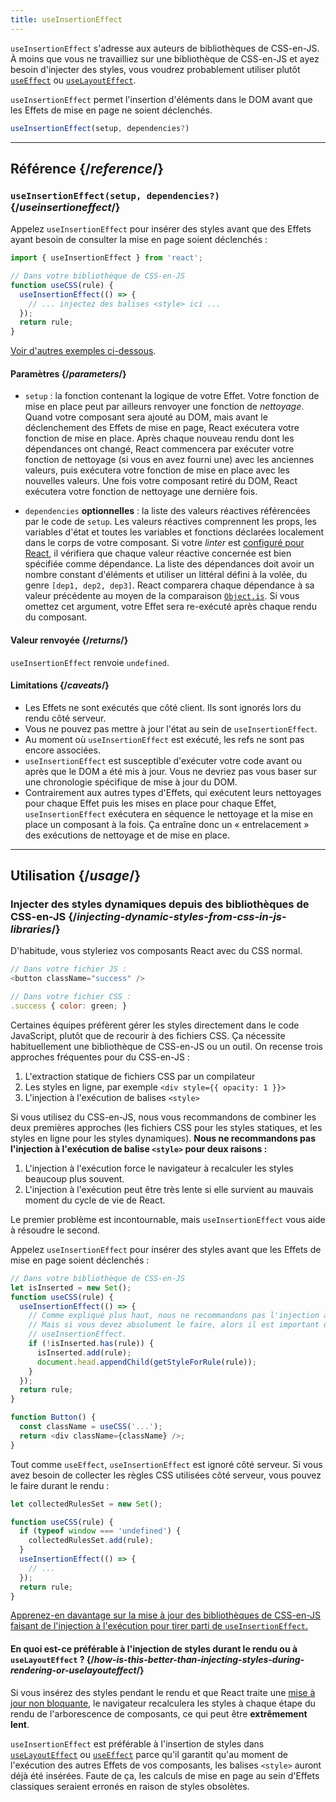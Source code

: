 ```yaml
---
title: useInsertionEffect
---
```


<Pitfall>

`useInsertionEffect` s'adresse aux auteurs de bibliothèques de CSS-en-JS. À moins que vous ne travailliez sur une bibliothèque de CSS-en-JS et ayez besoin d'injecter des styles, vous voudrez probablement utiliser plutôt [`useEffect`](/reference/react/useEffect) ou [`useLayoutEffect`](/reference/react/useLayoutEffect).

</Pitfall>

<Intro>

`useInsertionEffect` permet l'insertion d'éléments dans le DOM avant que les Effets de mise en page ne soient déclenchés.

```js
useInsertionEffect(setup, dependencies?)
```

</Intro>

<InlineToc />

---

## Référence {/*reference*/}

### `useInsertionEffect(setup, dependencies?)` {/*useinsertioneffect*/}

Appelez `useInsertionEffect` pour insérer des styles avant que des Effets ayant besoin de consulter la mise en page soient déclenchés :

```js
import { useInsertionEffect } from 'react';

// Dans votre bibliothèque de CSS-en-JS
function useCSS(rule) {
  useInsertionEffect(() => {
    // ... injectez des balises <style> ici ...
  });
  return rule;
}
```

[Voir d'autres exemples ci-dessous](#usage).

#### Paramètres {/*parameters*/}

* `setup` : la fonction contenant la logique de votre Effet.  Votre fonction de mise en place peut par ailleurs renvoyer une fonction de *nettoyage*.  Quand votre composant sera ajouté au DOM, mais avant le déclenchement des Effets de mise en page, React exécutera votre fonction de mise en place.  Après chaque nouveau rendu dont les dépendances ont changé, React commencera par exécuter votre fonction de nettoyage (si vous en avez fourni une) avec les anciennes valeurs, puis exécutera votre fonction de mise en place avec les nouvelles valeurs.  Une fois votre composant retiré du DOM, React exécutera votre fonction de nettoyage une dernière fois.

* `dependencies` **optionnelles** : la liste des valeurs réactives référencées par le code de `setup`.  Les valeurs réactives comprennent les props, les variables d'état et toutes les variables et fonctions déclarées localement dans le corps de votre composant.  Si votre *linter* est [configuré pour React](/learn/editor-setup#linting), il vérifiera que chaque valeur réactive concernée est bien spécifiée comme dépendance.  La liste des dépendances doit avoir un nombre constant d'éléments et utiliser un littéral défini à la volée, du genre `[dep1, dep2, dep3]`. React comparera chaque dépendance à sa valeur précédente au moyen de la comparaison [`Object.is`](https://developer.mozilla.org/fr/docs/Web/JavaScript/Reference/Global_Objects/Object/is).  Si vous omettez cet argument, votre Effet sera re-exécuté après chaque rendu du composant.

#### Valeur renvoyée {/*returns*/}

`useInsertionEffect` renvoie `undefined`.

#### Limitations {/*caveats*/}

* Les Effets ne sont exécutés que côté client.  Ils sont ignorés lors du rendu côté serveur.
* Vous ne pouvez pas mettre à jour l'état au sein de `useInsertionEffect`.
* Au moment où `useInsertionEffect` est exécuté, les refs ne sont pas encore associées.
* `useInsertionEffect` est susceptible d'exécuter votre code avant ou après que le DOM a été mis à jour. Vous ne devriez pas vous baser sur une chronologie spécifique de mise à jour du DOM.
* Contrairement aux autres types d'Effets, qui exécutent leurs nettoyages pour chaque Effet puis les mises en place pour chaque Effet, `useInsertionEffect` exécutera en séquence le nettoyage et la mise en place un composant à la fois.  Ça entraîne donc un « entrelacement » des exécutions de nettoyage et de mise en place.

---

## Utilisation {/*usage*/}

### Injecter des styles dynamiques depuis des bibliothèques de CSS-en-JS {/*injecting-dynamic-styles-from-css-in-js-libraries*/}

D'habitude, vous styleriez vos composants React avec du CSS normal.

```js
// Dans votre fichier JS :
<button className="success" />

// Dans votre fichier CSS :
.success { color: green; }
```

Certaines équipes préfèrent gérer les styles directement dans le code JavaScript, plutôt que de recourir à des fichiers CSS.  Ça nécessite habituellement une bibliothèque de CSS-en-JS ou un outil.  On recense trois approches fréquentes pour du CSS-en-JS :

1. L'extraction statique de fichiers CSS par un compilateur
2. Les styles en ligne, par exemple `<div style={{ opacity: 1 }}>`
3. L'injection à l'exécution de balises `<style>`

Si vous utilisez du CSS-en-JS, nous vous recommandons de combiner les deux premières approches (les fichiers CSS pour les styles statiques, et les styles en ligne pour les styles dynamiques). **Nous ne recommandons pas l'injection à l'exécution de balise `<style>` pour deux raisons :**

1. L'injection à l'exécution force le navigateur à recalculer les styles beaucoup plus souvent.
2. L'injection à l'exécution peut être très lente si elle survient au mauvais moment du cycle de vie de React.

Le premier problème est incontournable, mais `useInsertionEffect` vous aide à résoudre le second.

Appelez `useInsertionEffect` pour insérer des styles avant que les Effets de mise en page soient déclenchés :

```js {4-11}
// Dans votre bibliothèque de CSS-en-JS
let isInserted = new Set();
function useCSS(rule) {
  useInsertionEffect(() => {
    // Comme expliqué plus haut, nous ne recommandons pas l'injection à l'exécution de balise <style>.
    // Mais si vous devez absolument le faire, alors il est important de le faire dans un
    // useInsertionEffect.
    if (!isInserted.has(rule)) {
      isInserted.add(rule);
      document.head.appendChild(getStyleForRule(rule));
    }
  });
  return rule;
}

function Button() {
  const className = useCSS('...');
  return <div className={className} />;
}
```

Tout comme `useEffect`, `useInsertionEffect` est ignoré côté serveur. Si vous avez besoin de collecter les règles CSS utilisées côté serveur, vous pouvez le faire durant le rendu :

```js {1,4-6}
let collectedRulesSet = new Set();

function useCSS(rule) {
  if (typeof window === 'undefined') {
    collectedRulesSet.add(rule);
  }
  useInsertionEffect(() => {
    // ...
  });
  return rule;
}
```

[Apprenez-en davantage sur la mise à jour des bibliothèques de CSS-en-JS faisant de l'injection à l'exécution pour tirer parti de `useInsertionEffect`.](https://github.com/reactwg/react-18/discussions/110)

<DeepDive>

#### En quoi est-ce préférable à l'injection de styles durant le rendu ou à `useLayoutEffect` ? {/*how-is-this-better-than-injecting-styles-during-rendering-or-uselayouteffect*/}

Si vous insérez des styles pendant le rendu et que React traite une [mise à jour non bloquante](/reference/react/useTransition#marking-a-state-update-as-a-non-blocking-transition), le navigateur recalculera les styles à chaque étape du rendu de l'arborescence de composants, ce qui peut être **extrêmement lent**.

`useInsertionEffect` est préférable à l'insertion de styles dans [`useLayoutEffect`](/reference/react/useLayoutEffect) ou [`useEffect`](/reference/react/useEffect) parce qu'il garantit qu'au moment de l'exécution des autres Effets de vos composants, les balises `<style>`  auront déjà été insérées.  Faute de ça, les calculs de mise en page au sein d'Effets classiques seraient erronés en raison de styles obsolètes.

</DeepDive>
